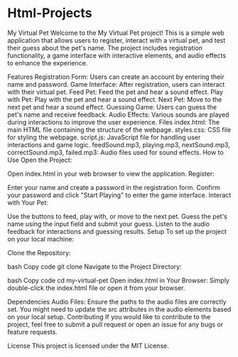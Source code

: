 # Html-Projects
My Virtual Pet
Welcome to the My Virtual Pet project! This is a simple web application that allows users to register, interact with a virtual pet, and test their guess about the pet's name. The project includes registration functionality, a game interface with interactive elements, and audio effects to enhance the experience.

Features
Registration Form: Users can create an account by entering their name and password.
Game Interface: After registration, users can interact with their virtual pet.
Feed Pet: Feed the pet and hear a sound effect.
Play with Pet: Play with the pet and hear a sound effect.
Next Pet: Move to the next pet and hear a sound effect.
Guessing Game: Users can guess the pet's name and receive feedback.
Audio Effects: Various sounds are played during interactions to improve the user experience.
Files
index.html: The main HTML file containing the structure of the webpage.
styles.css: CSS file for styling the webpage.
script.js: JavaScript file for handling user interactions and game logic.
feedSound.mp3, playing.mp3, nextSound.mp3, correctSound.mp3, failed.mp3: Audio files used for sound effects.
How to Use
Open the Project:

Open index.html in your web browser to view the application.
Register:

Enter your name and create a password in the registration form.
Confirm your password and click "Start Playing" to enter the game interface.
Interact with Your Pet:

Use the buttons to feed, play with, or move to the next pet.
Guess the pet's name using the input field and submit your guess.
Listen to the audio feedback for interactions and guessing results.
Setup
To set up the project on your local machine:

Clone the Repository:

bash
Copy code
git clone <repository-url>
Navigate to the Project Directory:

bash
Copy code
cd my-virtual-pet
Open index.html in Your Browser:
Simply double-click the index.html file or open it from your browser.

Dependencies
Audio Files: Ensure the paths to the audio files are correctly set. You might need to update the src attributes in the audio elements based on your local setup.
Contributing
If you would like to contribute to the project, feel free to submit a pull request or open an issue for any bugs or feature requests.

License
This project is licensed under the MIT License.